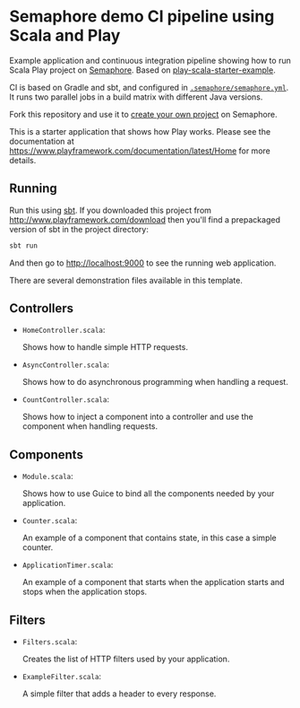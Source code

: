 # Semaphore demo CI pipeline using Scala and Play

Example application and continuous integration pipeline showing how to run
Scala Play project on [Semaphore][semaphore].
Based on [play-scala-starter-example][starter-repo].

CI is based on Gradle and sbt, and configured in
[`.semaphore/semaphore.yml`](./.semaphore/semaphore.yml).
It runs two parallel jobs in a build matrix with different Java versions.

Fork this repository and use it to [create your own project][create-project] on
Semaphore.

This is a starter application that shows how Play works.  Please see the documentation at <https://www.playframework.com/documentation/latest/Home> for more details.

## Running

Run this using [sbt](http://www.scala-sbt.org/).  If you downloaded this project from <http://www.playframework.com/download> then you'll find a prepackaged version of sbt in the project directory:

```bash
sbt run
```

And then go to <http://localhost:9000> to see the running web application.

There are several demonstration files available in this template.

## Controllers

- `HomeController.scala`:

  Shows how to handle simple HTTP requests.

- `AsyncController.scala`:

  Shows how to do asynchronous programming when handling a request.

- `CountController.scala`:

  Shows how to inject a component into a controller and use the component when
  handling requests.

## Components

- `Module.scala`:

  Shows how to use Guice to bind all the components needed by your application.

- `Counter.scala`:

  An example of a component that contains state, in this case a simple counter.

- `ApplicationTimer.scala`:

  An example of a component that starts when the application starts and stops
  when the application stops.

## Filters

- `Filters.scala`:

  Creates the list of HTTP filters used by your application.

- `ExampleFilter.scala`:

  A simple filter that adds a header to every response.

[semaphore]: https://semaphoreci.com
[create-project]: https://docs.semaphoreci.com/article/63-your-first-project
[starter-repo]: https://github.com/playframework/play-scala-starter-example
